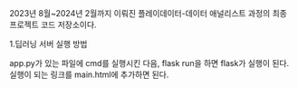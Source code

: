 2023년 8월~2024년 2월까지 이뤄진 플레이데이터-데이터 애널리스트 과정의 최종 프로젝트 코드 저장소이다.


1.딥러닝 서버 실행 방법

app.py가 있는 파일에 cmd를 실행시킨 다음, flask run을 하면 flask가 실행이 된다.
실행이 되는 링크를 main.html에 추가하면 된다.
